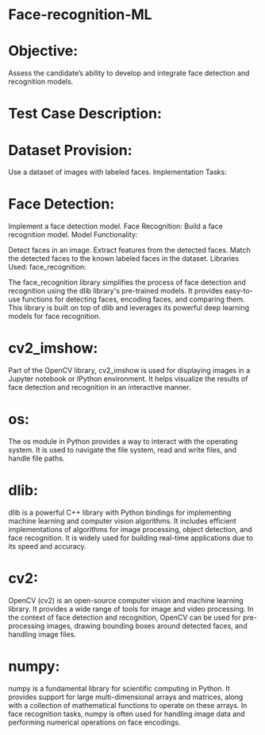 # Face-recognition-ML
# Objective:

Assess the candidate’s ability to develop and integrate face detection and recognition models.

# Test Case Description:
# Dataset Provision:

Use a dataset of images with labeled faces.
Implementation Tasks:

# Face Detection:
Implement a face detection model.
Face Recognition:
Build a face recognition model.
Model Functionality:

Detect faces in an image.
Extract features from the detected faces.
Match the detected faces to the known labeled faces in the dataset.
Libraries Used:
face_recognition:

The face_recognition library simplifies the process of face detection and recognition using the dlib library's pre-trained models. It provides easy-to-use functions for detecting faces, encoding faces, and comparing them. This library is built on top of dlib and leverages its powerful deep learning models for face recognition.
# cv2_imshow:

Part of the OpenCV library, cv2_imshow is used for displaying images in a Jupyter notebook or IPython environment. It helps visualize the results of face detection and recognition in an interactive manner.

# os:

The os module in Python provides a way to interact with the operating system. It is used to navigate the file system, read and write files, and handle file paths.

# dlib:

dlib is a powerful C++ library with Python bindings for implementing machine learning and computer vision algorithms. It includes efficient implementations of algorithms for image processing, object detection, and face recognition. It is widely used for building real-time applications due to its speed and accuracy.

# cv2:

OpenCV (cv2) is an open-source computer vision and machine learning library. It provides a wide range of tools for image and video processing. In the context of face detection and recognition, OpenCV can be used for pre-processing images, drawing bounding boxes around detected faces, and handling image files.

# numpy:

numpy is a fundamental library for scientific computing in Python. It provides support for large multi-dimensional arrays and matrices, along with a collection of mathematical functions to operate on these arrays. In face recognition tasks, numpy is often used for handling image data and performing numerical operations on face encodings.
